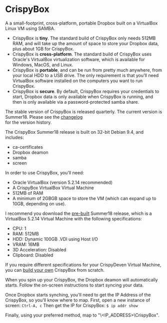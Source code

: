 # CrispyBox
A a small-footprint, cross-platform, portable Dropbox built on a VirtualBox Linux VM using SAMBA.

* CrispyBox is **tiny**. The standard build of CrispyBox only needs 512MB RAM, and will take up the amount of space to store your Dropbox data, plus about 1GB for CrispyBox.
* CrispyBox is **cross-platform**. The standard build of CrispyBox uses Oracle's VirtualBox virtualization software, which is available for Windows, MacOS, and Linux.
* CrispyBox is **portable**, and can be run from pretty much anywhere, from your local HDD to a USB drive. The only requirement is that you'll need VirtualBox software installed on the computers you want to run CrispyBox.
* CrispyBox is **secure**. By default, CrispyBox requires your credentials to start, Dropbox data is only available when CrispyBox is running, and then is only available via a password-protected samba share.


The stable version of CrispyBox is released quarterly. The current version is Summer18. Please see the [changelog](https://github.com/APrettyCoolProgram/CrispyBox/blob/master/Changelog.md)<br> for the version history.

The CrispyBox Summer18 release is built on 32-bit Debian 9.4, and includes:
* ca-certificates
* Dropbox deamon
* samba 
* screen

In order to use CrispyBox, you'll need:
* Oracle VirtualBox (version 5.2.14 recommended)
* A CrispyBox VirtualBox Virtual Machine
* 512MB of RAM
* A minimum of 2GBGB space to store the VM (which can expand up to 10GB, depending on use).

I recommend you download the [pre-built](http://aprettycoolprogram.com/projects/CrispyBox/CrispyBox-Summer18.7z) Summer18 release, which is a VirtualBox 5.2.14 Virtual Machine with the following specifications:
* CPU: 1
* RAM: 512MB
* HDD: Dynamic 100GB .VDI using Host I/O
* VRAM: 16MB
* 3D Acceleration: Disabled
* Clipboard: Disabled

If you require different specifications for your CrispyDeven Virtual Machine, you can [build your own](https://github.com/APrettyCoolProgram/CrispyBox/blob/master/Building-CrispyBox-from-scratch.md) CrispyBox from scratch.

When you spin up your CrispyBox, the Dropbox deamon will automatically starts. Follow the on-screen instructions to start syncing your data.

Once Dropbox starts synching, you'll need to get the IP Address of the CrispyBox, so you'll know where to map. First, open a new instance of screen:
    ```
    Ctrl-A, c
    ```	
Then get the IP for CrispyBox:
    ```
    $ ip addr show
    ```	
    
Finally, using your preferred method, map to "\\<IP_ADDRESS>\CrispyBox".